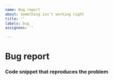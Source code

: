 ```yaml
---
name: Bug report
about: Something isn't working right
title: ''
labels: bug
assignees: ''

---
```


# Bug report

<!-- Before reporting an issue please check that you are using the latest PHPStan and phpstan-drupal versions! -->
<!-- composer update phpstan/phpstan mglaman/phpstan-drupal -->

<!-- Please describe your problem here. -->

### Code snippet that reproduces the problem

<!-- Code example or link to public code scanned -->

